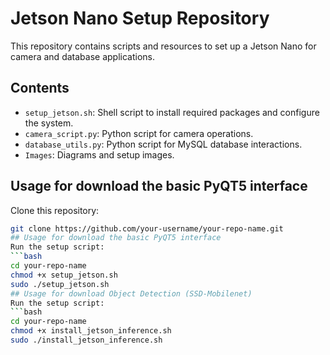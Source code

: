 # Jetson Nano Setup Repository

This repository contains scripts and resources to set up a Jetson Nano for camera and database applications.

## Contents
- `setup_jetson.sh`: Shell script to install required packages and configure the system.
- `camera_script.py`: Python script for camera operations.
- `database_utils.py`: Python script for MySQL database interactions.
- `Images`: Diagrams and setup images.

## Usage for download the basic PyQT5 interface 
Clone this repository:
   ```bash
   git clone https://github.com/your-username/your-repo-name.git
## Usage for download the basic PyQT5 interface
Run the setup script:
   ```bash
   cd your-repo-name
   chmod +x setup_jetson.sh
   sudo ./setup_jetson.sh
## Usage for download Object Detection (SSD-Mobilenet)
Run the setup script:
   ```bash
   cd your-repo-name
   chmod +x install_jetson_inference.sh
   sudo ./install_jetson_inference.sh

